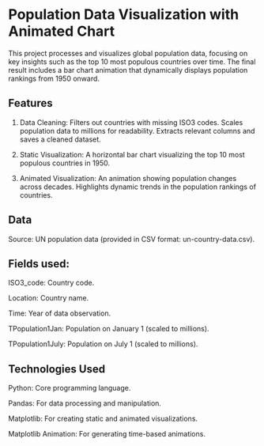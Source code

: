 # Population Data Visualization with Animated Chart

This project processes and visualizes global population data, focusing on key insights such as the top 10 most populous countries over time. The final result includes a bar chart animation that dynamically displays population rankings from 1950 onward.

## Features

1. Data Cleaning:
Filters out countries with missing ISO3 codes.
Scales population data to millions for readability.
Extracts relevant columns and saves a cleaned dataset.

2. Static Visualization:
A horizontal bar chart visualizing the top 10 most populous countries in 1950.

3. Animated Visualization:
An animation showing population changes across decades.
Highlights dynamic trends in the population rankings of countries.


## Data

Source: UN population data (provided in CSV format: un-country-data.csv).

## Fields used:

ISO3_code: Country code.

Location: Country name.

Time: Year of data observation.

TPopulation1Jan: Population on January 1 (scaled to millions).

TPopulation1July: Population on July 1 (scaled to millions).


## Technologies Used

Python: Core programming language.

Pandas: For data processing and manipulation.

Matplotlib: For creating static and animated visualizations.

Matplotlib Animation: For generating time-based animations.

